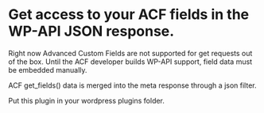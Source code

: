 # Get access to your ACF fields in the WP-API JSON response.

Right now Advanced Custom Fields are not supported for get requests out of the box. Until the ACF developer builds WP-API support, field data must be embedded manually.

ACF get_fields() data is merged into the meta response through a json filter.

Put this plugin in your wordpress plugins folder. 
